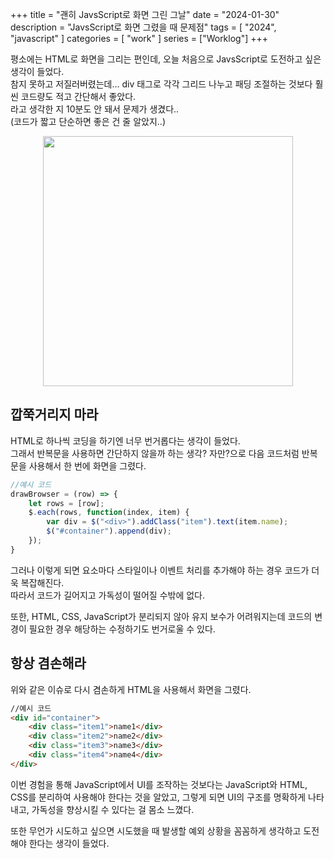 +++
title = "괜히 JavsScript로 화면 그린 그날"
date = "2024-01-30"
description = "JavsScript로 화면 그렸을 때 문제점"
tags = [
    "2024",
    "javascript"
]
categories = [
    "work"
]
series = ["Worklog"]
+++

평소에는 HTML로 화면을 그리는 편인데, 오늘 처음으로 JavsScript로 도전하고 싶은 생각이 들었다. <br>
참지 못하고 저질러버렸는데... div 태그로 각각 그리드 나누고 패딩 조절하는 것보다 훨씬 코드량도 적고 간단해서 좋았다. <br>
라고 생각한 지 10분도 안 돼서 문제가 생겼다..<br>
(코드가 짧고 단순하면 좋은 건 줄 알았지..)

<p align="center"><img src="https://github.com/user-attachments/assets/29c789e2-1e01-4f9a-88e1-7026d18f2383" width="400"></p>

<!--more-->

## 깝쭉거리지 마라

HTML로 하나씩 코딩을 하기엔 너무 번거롭다는 생각이 들었다. <br>
그래서 반복문을 사용하면 간단하지 않을까 하는 생각? 자만?으로 다음 코드처럼 반복문을 사용해서 한 번에 화면을 그렸다.

```js
//예시 코드
drawBrowser = (row) => {
    let rows = [row];
    $.each(rows, function(index, item) {
        var div = $("<div>").addClass("item").text(item.name);
        $("#container").append(div);
    });
}
```

그러나 이렇게 되면 요소마다 스타일이나 이벤트 처리를 추가해야 하는 경우 코드가 더욱 복잡해진다. <br>
따라서 코드가 길어지고 가독성이 떨어질 수밖에 없다.

또한, HTML, CSS, JavaScript가 분리되지 않아 유지 보수가 어려워지는데 코드의 변경이 필요한 경우 해당하는 수정하기도 번거로울 수 있다.

## 항상 겸손해라

위와 같은 이슈로 다시 겸손하게 HTML을 사용해서 화면을 그렸다. <br>

```html
//예시 코드
<div id="container">
    <div class="item1">name1</div>
    <div class="item2">name2</div>
    <div class="item3">name3</div>
    <div class="item4">name4</div>
</div>
```

이번 경험을 통해 JavaScript에서 UI를 조작하는 것보다는 JavaScript와 HTML, CSS를 분리하여 사용해야 한다는 것을 알았고, 그렇게 되면 UI의 구조를 명확하게 나타내고, 가독성을 향상시킬 수 있다는 걸 몸소 느꼈다. <br>

또한 무언가 시도하고 싶으면 시도했을 때 발생할 예외 상황을 꼼꼼하게 생각하고 도전해야 한다는 생각이 들었다.
